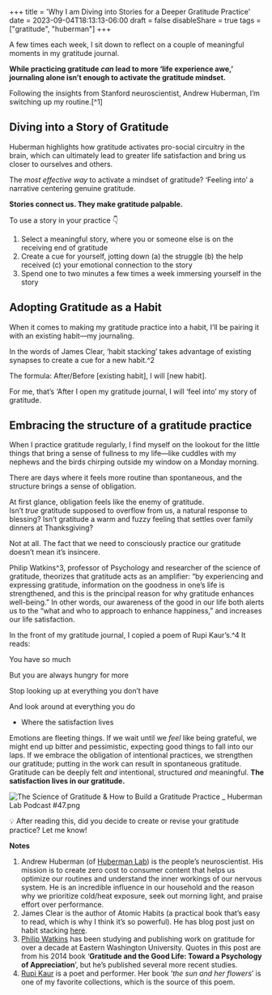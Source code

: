 +++
title = 'Why I am Diving into Stories for a Deeper Gratitude Practice'
date = 2023-09-04T18:13:13-06:00
draft = false
disableShare = true
tags = ["gratitude", "huberman"]
+++

A few times each week, I sit down to reflect on a couple of meaningful moments in my gratitude journal.

**While practicing gratitude *can* lead to more ‘life experience awe,’ journaling alone isn’t enough to activate the gratitude mindset.**

Following the insights from Stanford neuroscientist, Andrew Huberman, I’m switching up my routine.[^1]

## Diving into a Story of Gratitude

Huberman highlights how gratitude activates pro-social circuitry in the brain, which can ultimately lead to greater life satisfaction and bring us closer to ourselves and others.

The *most effective way* to activate a mindset of gratitude? ‘Feeling into’ a narrative centering genuine gratitude.

**Stories connect us. They make gratitude palpable.** 

To use a story in your practice 👇 

1. Select a meaningful story, where you or someone else is on the receiving end of gratitude
2. Create a cue for yourself, jotting down (a) the struggle (b) the help received (c) your emotional connection to the story
3. Spend one to two minutes a few times a week immersing yourself in the story

## Adopting Gratitude as a Habit

When it comes to making my gratitude practice into a habit, I’ll be pairing it with an existing habit—my journaling. 

In the words of James Clear, ‘habit stacking’ takes advantage of existing synapses to create a cue for a new habit.^2

The formula: After/Before [existing habit], I will [new habit].

For me, that’s ‘After I open my gratitude journal, I will ‘feel into’ my story of gratitude.

## Embracing the structure of a gratitude practice

When I practice gratitude regularly, I find myself on the lookout for the little things that bring a sense of fullness to my life—like cuddles with my nephews and the birds chirping outside my window on a Monday morning.

There are days where it feels more routine than spontaneous, and the structure brings a sense of obligation.

At first glance, obligation feels like the enemy of gratitude. Isn’t *true* gratitude supposed to overflow from us, a natural response to blessing? Isn’t gratitude a warm and fuzzy feeling that settles over family dinners at Thanksgiving?

Not at all. The fact that we need to consciously practice our gratitude doesn’t mean it’s insincere. 

Philip Watkins^3, professor of Psychology and researcher of the science of gratitude, theorizes that gratitude acts as an amplifier: “by experiencing and expressing gratitude, information on the goodness in one’s life is strengthened, and this is the principal reason for why gratitude enhances well-being.” In other words, our awareness of the good in our life both alerts us to the “what and who to approach to enhance happiness,” and increases our life satisfaction.

In the front of my gratitude journal, I copied a poem of Rupi Kaur’s.^4 It reads:

You have so much

But you are always hungry for more

Stop looking up at everything you don’t have

And look around at everything you do

- Where the satisfaction lives

Emotions are fleeting things. If we wait until we *feel* like being grateful, we might end up bitter and pessimistic, expecting good things to fall into our laps. If we embrace the obligation of intentional practices, we strengthen our gratitude; putting in the work can result in spontaneous gratitude. Gratitude can be deeply felt *and* intentional, structured *and* meaningful. **The satisfaction lives in our gratitude.**

![The Science of Gratitude & How to Build a Gratitude Practice _ Huberman Lab Podcast #47.png](https://prod-files-secure.s3.us-west-2.amazonaws.com/736b97fc-3587-4f8d-a1ca-825e9dfbd532/67cad4c4-47de-439b-8ade-4efc6e712ed9/The_Science_of_Gratitude__How_to_Build_a_Gratitude_Practice___Huberman_Lab_Podcast_47.png)

<aside>
💡 After reading this, did you decide to create or revise your gratitude practice? Let me know!

</aside>

**Notes**

1. Andrew Huberman (of [Huberman Lab](https://hubermanlab.com/)) is the people’s neuroscientist. His mission is to create zero cost to consumer content that helps us optimize our routines and understand the inner workings of our nervous system. He is an incredible influence in our household and the reason why we prioritize cold/heat exposure, seek out morning light, and praise effort over performance. 
2. James Clear is the author of Atomic Habits (a practical book that’s easy to read, which is why I think it’s so powerful). He has blog post just on habit stacking [here](https://jamesclear.com/habit-stacking).
3. [Philip Watkins](https://www.researchgate.net/profile/Philip-Watkins) has been studying and publishing work on gratitude for over a decade at Eastern Washington University. Quotes in this post are from his 2014 book ‘**Gratitude and the Good Life: Toward a Psychology of Appreciation**’, but he’s published several more recent studies.
4. [Rupi Kaur](https://rupikaur.com/pages/about-me) is a poet and performer. Her book ‘*the sun and her flowers*’ is one of my favorite collections, which is the source of this poem.